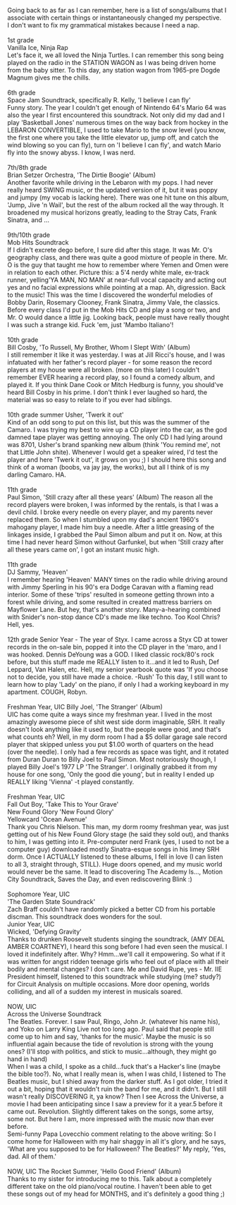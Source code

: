 Going back to as far as I can remember, here is a list of songs/albums that I associate with certain things or instantaneously changed my perspective.<br/>I don't want to fix my grammatical mistakes because I need a nap.<br/><br/>1st grade<br/>Vanilla Ice, Ninja Rap<br/>Let's face it, we all loved the Ninja Turtles. I can remember this song being played on the radio in the STATION WAGON as I was being driven home from the baby sitter. To this day, any station wagon from 1965-pre Dogde Magnum gives me the chills.<br/><br/>6th grade<br/>Space Jam Soundtrack, specifically R. Kelly, 'I believe I can fly'<br/>Funny story. The year I couldn't get enough of Nintendo 64's Mario 64 was also the year I first encountered this soundtrack. Not only did my dad and I play 'Basketball Jones' numerous times on the way back from hockey in the LEBARON CONVERTIBLE, I used to take Mario to the snow level (you know, the first one where you take the little elevator up, jump off, and catch the wind blowing so you can fly), turn on 'I believe I can fly', and watch Mario fly into the snowy abyss. I know, I was nerd.<br/><br/>7th/8th grade<br/>Brian Setzer Orchestra, 'The Dirtie Boogie' (Album)<br/>Another favorite while driving in the Lebaron with my pops. I had never really heard SWING music, or the updated version of it, but it was poppy and jumpy (my vocab is lacking here). There was one hit tune on this album, 'Jump, Jive 'n Wail', but the rest of the album rocked all the way through. It broadened my musical horizons greatly, leading to the Stray Cats, Frank Sinatra, and ...<br/><br/>9th/10th grade<br/>Mob Hits Soundtrack<br/>If I didn't excrete dego before, I sure did after this stage. It was Mr. O's geography class, and there was quite a good mixture of people in there. Mr. O is the guy that taught me how to remember where Yemen and Omen were in relation to each other. Picture this: a 5'4 nerdy white male, ex-track runner, yelling'YA MAN, NO MAN' at near-full vocal capacity and acting out yes and no facial expressions while pointing at a map. Ah, digression. Back to the music! This was the time I discovered the wonderful melodies of Bobby Darin, Rosemary Clooney, Frank Sinatra, Jimmy Vale, the classics. Before every class I'd put in the Mob Hits CD and play a song or two, and Mr. O would dance a little jig. Looking back, people must have really thought I was such a strange kid. Fuck 'em, just 'Mambo Italiano'! <br/><br/>10th grade<br/>Bill Cosby, 'To Russell, My Brother, Whom I Slept With' (Album)<br/>I still remember it like it was yesterday. I was at Jill Ricci's house, and I was infatuated with her father's record player - for some reason the record players at my house were all broken. (more on this later) I couldn't remember EVER hearing a record play, so I found a comedy album, and played it. If you think Dane Cook or Mitch Hedburg is funny, you should've heard Bill Cosby in his prime. I don't think I ever laughed so hard, the material was so easy to relate to if you ever had siblings.<br/><br/>10th grade summer Usher, 'Twerk it out'<br/>Kind of an odd song to put on this list, but this was the summer of the Camaro. I was trying my best to wire up a CD player into the car, as the god damned tape player was getting annoying. The only CD I had lying around was 8701, Usher's brand spanking new album (think 'You remind me', not that Little John shite). Whenever I would get a speaker wired, I'd test the player and here 'Twerk it out', it grows on you ;) I should here this song and think of a woman (boobs, va jay jay, the works), but all I think of is my darling Camaro. HA.<br/><br/>11th grade<br/>Paul Simon, 'Still crazy after all these years' (Album) The reason all the record players were broken, I was informed by the rentals, is that I was a devil child. I broke every needle on every player, and my parents never replaced them. So when I stumbled upon my dad's ancient 1960's mahogany player, I made him buy a needle. After a little greasing of the linkages inside, I grabbed the Paul Simon album and put it on. Now, at this time I had never heard Simon without Garfunkel, but when 'Still crazy after all these years came on', I got an instant music high.<br/><br/>11th grade<br/>DJ Sammy, 'Heaven'<br/>I remember hearing 'Heaven' MANY times on the radio while driving around with Jimmy Sperling in his 90's era Dodge Caravan with a flaming read interior. Some of these 'trips' resulted in someone getting thrown into a forest while driving, and some resulted in created mattress barriers on Mayflower Lane. But hey, that's another story. Many-a-hearing combined with Snider's non-stop dance CD's made me like techno. Too Kool Chris? Hell, yes.<br/><br/>12th grade Senior Year - The year of Styx. I came across a Styx CD at tower records in the on-sale bin, popped it into the CD player in the 'maro, and I was hooked. Dennis DeYoung was a GOD. I liked classic rock/80's rock before, but this stuff made me REALLY listen to it...and it led to Rush, Def Leppard, Van Halen, etc. Hell, my senior yearbook quote was 'If you choose not to decide, you still have made a choice. -Rush' To this day, I still want to learn how to play 'Lady' on the piano, if only I had a working keyboard in my apartment. COUGH, Robyn.<br/><br/>Freshman Year, UIC Billy Joel, 'The Stranger' (Album)<br/>UIC has come quite a ways since my freshman year. I lived in the most amazingly awesome piece of shit west side dorm imaginable, SRH. It really doesn't look anything like it used to, but the people were good, and that's what counts eh? Well, in my dorm room I had a $5 dollar garage sale record player that skipped unless you put $1.00 worth of quarters on the head (over the needle). I only had a few records as space was tight, and it rotated from Duran Duran to Billy Joel to Paul Simon. Most notoriously though, I played Billy Joel's 1977 LP 'The Stranger'. I originally grabbed it from my house for one song, 'Only the good die young', but in reality I ended up REALLY liking 'Vienna' -t played constantly. <br/><br/>Freshman Year, UIC<br/>Fall Out Boy, 'Take This to Your Grave'<br/>New Found Glory 'New Found Glory'<br/>Yellowcard 'Ocean Avenue'<br/>Thank you Chris Nielson. This man, my dorm roomy freshman year, was just getting out of his New Found Glory stage (he said they sold out), and thanks to him, I was getting into it. Pre-computer nerd Frank (yes, I used to not be a computer guy) downloaded mostly Sinatra-esque songs in his limey SRH dorm. Once I ACTUALLY listened to these albums, I fell in love (I can listen to all 3, straight through, STILL). Huge doors opened, and my music world would never be the same. It lead to discovering The Academy Is..., Motion City Soundtrack, Saves the Day, and even rediscovering Blink :)<br/><br/>Sophomore Year, UIC<br/>'The Garden State Soundrack'<br/>Zach Braff couldn't have randomly picked a better CD from his portable discman. This soundtrack does wonders for the soul. <br/>Junior Year, UIC<br/>Wicked, 'Defying Gravity'<br/>Thanks to drunken Roosevelt students singing the soundtrack, (AMY DEAL AMBER COARTNEY), I heard this song before I had even seen the musical. I loved it indefinitely after. Why? Hmm...we'll call it empowering. So what if it was written for angst ridden teenage girls who feel out of place with all their bodily and mental changes? I don't care. Me and David Rupe, yes - Mr. IIE President himself, listened to this soundtrack while studying (me? study?) for Circuit Analysis on multiple occasions. More door opening, worlds colliding, and all of a sudden my interest in musicals soared.<br/><br/>NOW, UIC<br/>Across the Universe Soundtrack<br/>The Beatles. Forever. I saw Paul, Ringo, John Jr. (whatever his name his), and Yoko on Larry King Live not too long ago. Paul said that people still come up to him and say, 'thanks for the music'. Maybe the music is so influential again because the tide of revolution is strong with the young ones? (I'll stop with politics, and stick to music...although, they might go hand in hand) <br/>When I was a child, I spoke as a child...fuck that's a Hacker's line (maybe the bible too?). No, what I really mean is, when I was child, I listened to The Beatles music, but I shied away from the darker stuff. As I got older, I tried it out a bit, hoping that it wouldn't ruin the band for me, and it didn't. But I still wasn't really DISCOVERING it, ya know? Then I see Across the Universe, a movie I had been anticipating since I saw a preview for it a year.5 before it came out. Revolution. Slightly different takes on the songs, some artsy, some not. But here I am, more impressed with the music now than ever before. <br/>Semi-funny Papa Lovecchio comment relating to the above writing: So I come home for Halloween with my hair shaggy in all it's glory, and he says, 'What are you supposed to be for Halloween? The Beatles?' My reply, 'Yes, dad. All of them.'<br/><br/>NOW, UIC The Rocket Summer, 'Hello Good Friend' (Album)<br/>Thanks to my sister for introducing me to this. Talk about a completely different take on the old piano/vocal routine. I haven't been able to get these songs out of my head for MONTHS, and it's definitely a good thing ;)